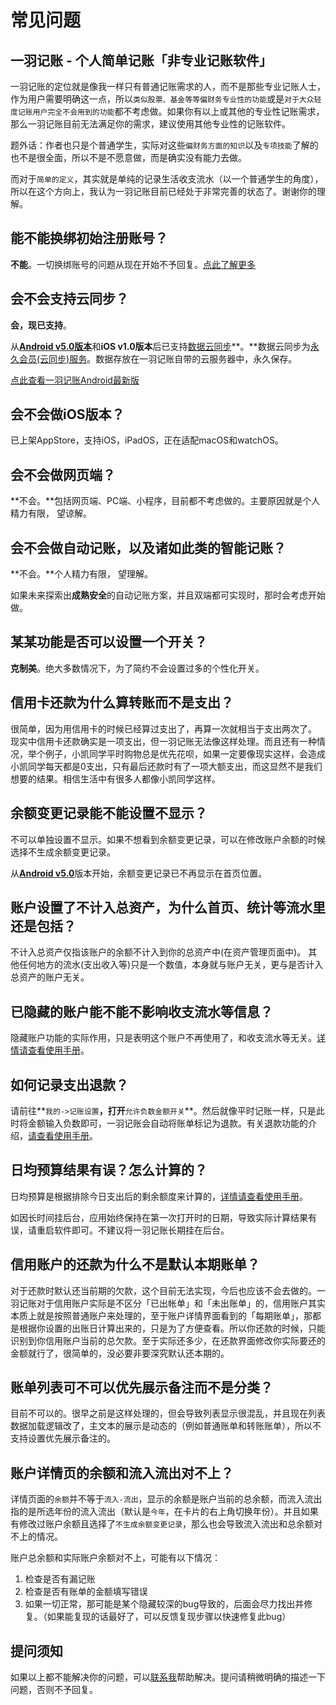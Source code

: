 # 常见问题

## 一羽记账 \- 个人简单记账「非专业记账软件」

一羽记账的定位就是像我一样只有普通记账需求的人，而不是那些专业记账人士，作为用户需要明确这一点，所以`类似股票、基金等等偏财务专业性的功能`或是`对于大众轻度记账用户完全不会用到的功能`都不考虑做。如果你有以上或其他的专业性记账需求，那么一羽记账目前无法满足你的需求，建议使用其他专业性的记账软件。

题外话：作者也只是个普通学生，实际对这些`偏财务方面的知识`以及`专项技能`了解的也不是很全面，所以不是不愿意做，而是确实没有能力去做。

而对于`简单的定义`，其实就是单纯的记录生活收支流水（以一个普通学生的角度），所以在这个方向上，我认为一羽记账目前已经处于非常完善的状态了。谢谢你的理解。

## 能不能换绑初始注册账号？

**不能**。一切换绑账号的问题从现在开始不予回复。[点此了解更多](doc/other/account-secure.md#init-account)

## 会不会支持云同步？

**会，现已支持**。

从[**Android v5.0版本**](https://www.coolapk.com/apk/kylec.me.lightbookkeeping)和**iOS v1.0版本**后已支持[数据云同步](doc/other/about-sync.md)**。**数据云同步为[永久会员(云同步)服务](doc/other/about-sync.md)。数据存放在一羽记账自带的云服务器中，永久保存。

[点此查看一羽记账Android最新版](https://www.coolapk.com/apk/kylec.me.lightbookkeeping)

## 会不会做iOS版本？

已上架AppStore，支持iOS，iPadOS，正在适配macOS和watchOS。

## 会不会做网页端？

**不会。**包括网页端、PC端、小程序，目前都不考虑做的。主要原因就是个人精力有限， 望谅解。

## 会不会做自动记账，以及诸如此类的智能记账？

**不会。**个人精力有限， 望理解。

如果未来探索出**成熟安全**的自动记账方案，并且双端都可实现时，那时会考虑开始做。

## 某某功能是否可以设置一个开关？

**克制美**。绝大多数情况下，为了简约不会设置过多的个性化开关。

## 信用卡还款为什么算转账而不是支出？

很简单，因为用信用卡的时候已经算过支出了，再算一次就相当于支出两次了。 现实中信用卡还款确实是一项支出，但一羽记账无法像这样处理。而且还有一种情况，举个例子，小凯同学平时购物总是优先花呗，如果一定要像现实这样，会造成小凯同学每天都是0支出，只有最后还款时有了一项大额支出，而这显然不是我们想要的结果。相信生活中有很多人都像小凯同学这样。

## 余额变更记录能不能设置不显示？

不可以单独设置不显示。如果不想看到余额变更记录，可以在修改账户余额的时候选择不生成余额变更记录。

从[**Android v5.0**](https://www.coolapk.com/apk/kylec.me.lightbookkeeping)版本开始，余额变更记录已不再显示在首页位置。

## 账户设置了不计入总资产，为什么首页、统计等流水里还是包括？

不计入总资产仅指该账户的余额不计入到你的总资产中(在资产管理页面中)。 其他任何地方的流水(支出收入等)只是一个数值，本身就与账户无关，更与是否计入总资产的账户无关。

## 已隐藏的账户能不能不影响收支流水等信息？

隐藏账户功能的实际作用，只是表明这个账户不再使用了，和收支流水等无关。[详情请查看使用手册](https://guide.yiyujizhang.cn/features/asset#hideassets)。

## 如何记录支出退款？

请前往**`我的->记账设置`**，打开**`允许负数金额开关`**。然后就像平时记账一样，只是此时将金额输入负数即可，一羽记账会自动将账单标记为退款。有关退款功能的介绍，[请查看使用手册](https://guide.yiyujizhang.cn/features/refund)。

## 日均预算结果有误？怎么计算的？

日均预算是根据排除今日支出后的剩余额度来计算的，[详情请查看使用手册](https://guide.yiyujizhang.cn/features/budget#remainingdailyaverage)。

如因长时间挂后台，应用始终保持在第一次打开时的日期，导致实际计算结果有误，请重启软件即可。不建议将一羽记账长期挂在后台。

## 信用账户的还款为什么不是默认本期账单？

对于还款时默认还当前期的欠款，这个目前无法实现，今后也应该不会去做的。一羽记账对于信用账户实际是不区分「已出帐单」和「未出账单」的，信用账户其实本质上就是按照普通账户来处理的，至于账户详情界面看到的「每期账单」，那都是根据你设置的出账日计算出来的，只是为了方便查看。所以你还款的时候，只能识别到你信用账户当前的总欠款。至于实际还多少，在还款界面修改你实际要还的金额就行了，很简单的，没必要非要深究默认还本期的。

## 账单列表可不可以优先展示备注而不是分类？

目前不可以的。很早之前是这样处理的，但会导致列表显示很混乱，并且现在列表数据加载逻辑改了，主文本的展示是动态的（例如普通账单和转账账单），所以不支持设置优先展示备注的。

## 账户详情页的余额和流入流出对不上？

详情页面的`余额`并不等于`流入-流出`，显示的余额是账户当前的总余额，而流入流出指的是所选年份的流入流出（默认是`今年`，在卡片的右上角切换年份）。并且如果有修改过账户余额且选择了`不生成余额变更记录`，那么也会导致流入流出和总余额对不上的情况。

账户总余额和实际账户余额对不上，可能有以下情况：

1. 检查是否有漏记账
2. 检查是否有账单的金额填写错误
3. 如果一切正常，那可能是某个隐藏较深的bug导致的，后面会尽力找出并修复。（如果能复现的话最好了，可以反馈复现步骤以快速修复此bug）

## 提问须知

如果以上都不能解决你的问题，可以[联系我](doc/other/contact.md)帮助解决。提问请稍微明确的描述一下问题，否则不予回复。